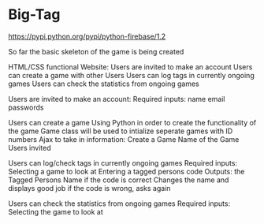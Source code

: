 # Big-Tag

https://pypi.python.org/pypi/python-firebase/1.2

So far the basic skeleton of the game is being created

HTML/CSS functional Website: 
  Users are invited to make an account
  Users can create a game with other Users
  Users can log tags in currently ongoing games
  Users can check the statistics from ongoing games
  
Users are invited to make an account:
 Required inputs:
    name
    email
    passwords
  
Users can create a game
  Using Python in order to create the functionality of the game 
    Game class will be used to intialize seperate games with ID numbers
    Ajax to take in information:
      Create a Game
      Name of the Game
      Users invited
  
Users can log/check tags in currently ongoing games
  Required inputs:
      Selecting a game to look at
      Entering a tagged persons code
  Outputs:
      the Tagged Persons Name
      if the code is correct Changes the name and displays good job
      if the code is wrong, asks again
  
Users can check the statistics from ongoing games
  Required inputs: 
    Selecting the game to look at
